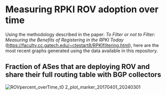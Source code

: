 # Measuring RPKI ROV adoption over time

Using the methodology described in the paper: *To Filter or not to Filter: Measuring the Benefits of Registering in the RPKI Today* (https://faculty.cc.gatech.edu/~ctestart8/RPKIfiltering.html), here are the most recent graphs generated using the data available in this repository.

## Fraction of ASes that are deploying ROV and share their full routing table with BGP collectors
![ROVpercent_overTime_t0 2_plot_marker_20170401_20240301](https://github.com/ctestart/BGP-RPKI-ROV/assets/11929539/0d80cfd5-dfd6-4c8f-b54d-e3e0b6926ba2)
